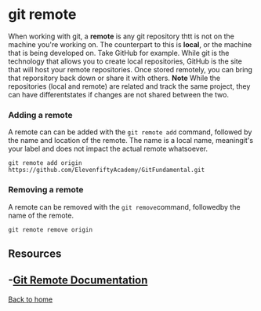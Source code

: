 # git remote
When working with git, a **remote** is any git repository thtt is not on the machine you're working on. The counterpart to this is **local**, or the machine that is being developed on.
Take GitHub for example. While git is the technology that allows you to create local repositories, GitHub is the site that will host your remote repositories. Once stored remotely, you can bring that reporsitory back down or share it with others.
**Note** While the repositories (local and remote) are related and track the same project, they can have differentstates if changes are not shared between the two.
### Adding a remote
A remote can can be added with the `git remote add` command, followed by the name and location of the remote.
The name is a local name, meaningit's your label and does not impact the actual remote whatsoever.
```
git remote add origin https://github.com/ElevenfiftyAcademy/GitFundamental.git
```
### Removing a remote
A remote can be removed with the `git remove`command, followedby the name of the remote.
```
git remote remove origin
```
## Resources
-[Git Remote Documentation](https://git-scm.com/docs/git-remote)
---
[Back to home](../README.md)